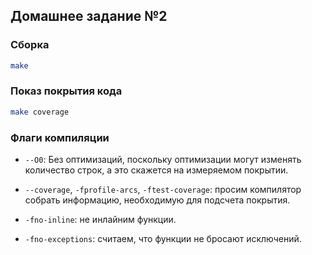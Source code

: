 ## Домашнее задание №2


### Сборка
```bash
make
```

### Показ покрытия кода
```bash
make coverage
```

### Флаги компиляции

- `--O0`: Без оптимизаций, поскольку оптимизации могут изменять количество строк, а это скажется на измеряемом покрытии.

- `--coverage`, `-fprofile-arcs`, `-ftest-coverage`: просим компилятор собрать информацию, необходимую для подсчета покрытия.

- `-fno-inline`: не инлайним функции.

- `-fno-exceptions`: считаем, что функции не бросают исключений.